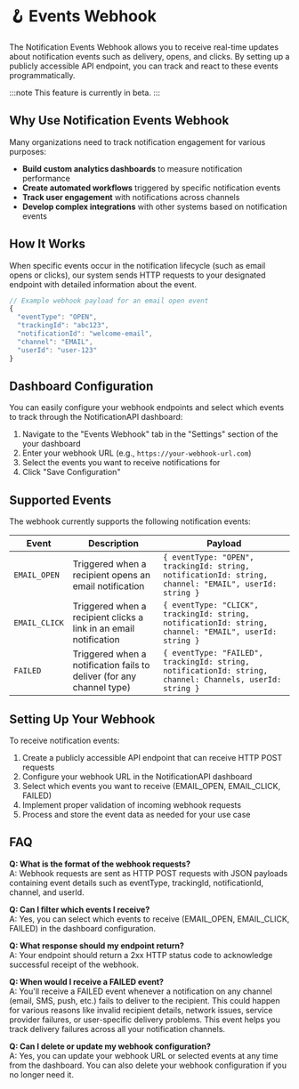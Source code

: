 # 🪝 Events Webhook

The Notification Events Webhook allows you to receive real-time updates about notification events such as delivery, opens, and clicks. By setting up a publicly accessible API endpoint, you can track and react to these events programmatically.

:::note
This feature is currently in beta.
:::

## Why Use Notification Events Webhook

Many organizations need to track notification engagement for various purposes:

- **Build custom analytics dashboards** to measure notification performance
- **Create automated workflows** triggered by specific notification events
- **Track user engagement** with notifications across channels
- **Develop complex integrations** with other systems based on notification events

## How It Works

When specific events occur in the notification lifecycle (such as email opens or clicks), our system sends HTTP requests to your designated endpoint with detailed information about the event.

```js
// Example webhook payload for an email open event
{
  "eventType": "OPEN",
  "trackingId": "abc123",
  "notificationId": "welcome-email",
  "channel": "EMAIL",
  "userId": "user-123"
}
```

## Dashboard Configuration

You can easily configure your webhook endpoints and select which events to track through the NotificationAPI dashboard:

1. Navigate to the "Events Webhook" tab in the "Settings" section of the your dashboard
2. Enter your webhook URL (e.g., `https://your-webhook-url.com`)
3. Select the events you want to receive notifications for
4. Click "Save Configuration"

<!-- Image will be added later -->

## Supported Events

The webhook currently supports the following notification events:

| Event         | Description                                                           | Payload                                                                                                  |
| ------------- | --------------------------------------------------------------------- | -------------------------------------------------------------------------------------------------------- |
| `EMAIL_OPEN`  | Triggered when a recipient opens an email notification                | `{ eventType: "OPEN", trackingId: string, notificationId: string, channel: "EMAIL", userId: string }`    |
| `EMAIL_CLICK` | Triggered when a recipient clicks a link in an email notification     | `{ eventType: "CLICK", trackingId: string, notificationId: string, channel: "EMAIL", userId: string }`   |
| `FAILED`      | Triggered when a notification fails to deliver (for any channel type) | `{ eventType: "FAILED", trackingId: string, notificationId: string, channel: Channels, userId: string }` |

## Setting Up Your Webhook

To receive notification events:

1. Create a publicly accessible API endpoint that can receive HTTP POST requests
2. Configure your webhook URL in the NotificationAPI dashboard
3. Select which events you want to receive (EMAIL_OPEN, EMAIL_CLICK, FAILED)
4. Implement proper validation of incoming webhook requests
5. Process and store the event data as needed for your use case

## FAQ

**Q: What is the format of the webhook requests?**  
A: Webhook requests are sent as HTTP POST requests with JSON payloads containing event details such as eventType, trackingId, notificationId, channel, and userId.

**Q: Can I filter which events I receive?**  
A: Yes, you can select which events to receive (EMAIL_OPEN, EMAIL_CLICK, FAILED) in the dashboard configuration.

**Q: What response should my endpoint return?**  
A: Your endpoint should return a 2xx HTTP status code to acknowledge successful receipt of the webhook.

**Q: When would I receive a FAILED event?**  
A: You'll receive a FAILED event whenever a notification on any channel (email, SMS, push, etc.) fails to deliver to the recipient. This could happen for various reasons like invalid recipient details, network issues, service provider failures, or user-specific delivery problems. This event helps you track delivery failures across all your notification channels.

**Q: Can I delete or update my webhook configuration?**  
A: Yes, you can update your webhook URL or selected events at any time from the dashboard. You can also delete your webhook configuration if you no longer need it.
